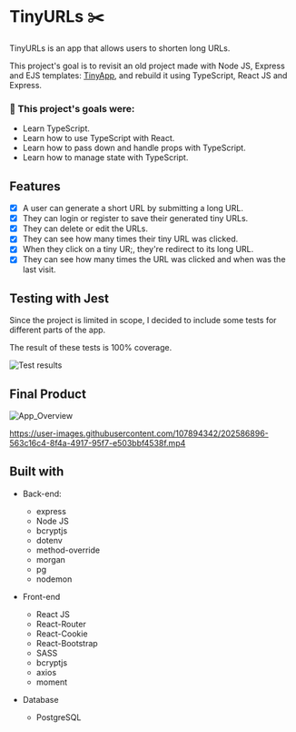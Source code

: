 # TinyURLs ✂️

TinyURLs is an app that allows users to shorten long URLs.

This project's goal is to revisit an old project made with Node JS, Express and EJS templates: [TinyApp](https://github.com/Purpleknife/tinyapp), and rebuild it using TypeScript, React JS and Express.

<strong><h3>🔴 This project's goals were:</h3></strong>
- Learn TypeScript.
- Learn how to use TypeScript with React.
- Learn how to pass down and handle props with TypeScript.
- Learn how to manage state with TypeScript.

## Features
- [X] A user can generate a short URL by submitting a long URL. 
- [X] They can login or register to save their generated tiny URLs.
- [X] They can delete or edit the URLs.
- [X] They can see how many times their tiny URL was clicked.
- [X] When they click on a tiny UR;, they're redirect to its long URL.
- [X] They can see how many times the URL was clicked and when was the last visit.

## Testing with Jest
Since the project is limited in scope, I decided to include some tests for different parts of the app.

The result of these tests is 100% coverage.

![Test results](https://user-images.githubusercontent.com/107894342/202579607-778ca3ee-fe3d-4ec2-9636-7bb437d5c3b6.png)

## Final Product
![App_Overview](https://user-images.githubusercontent.com/107894342/202579593-e62e0f19-02bf-429e-be82-83de4593b208.png)

https://user-images.githubusercontent.com/107894342/202586896-563c16c4-8f4a-4917-95f7-e503bbf4538f.mp4


## Built with
- Back-end:
  - express
  - Node JS
  - bcryptjs
  - dotenv
  - method-override
  - morgan
  - pg
  - nodemon

- Front-end
  - React JS
  - React-Router
  - React-Cookie
  - React-Bootstrap
  - SASS
  - bcryptjs
  - axios
  - moment

- Database
  - PostgreSQL
